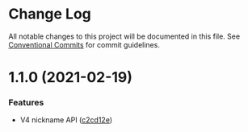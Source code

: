 # Change Log

All notable changes to this project will be documented in this file.
See [Conventional Commits](https://conventionalcommits.org) for commit guidelines.

# 1.1.0 (2021-02-19)


### Features

* V4 nickname API ([c2cd12e](https://github.com/garethlau/floatingfile-mono/commit/c2cd12e903a074a077cdd5ba33289368bfe105f4))
